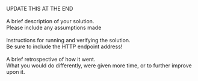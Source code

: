 UPDATE THIS AT THE END <br>
<br>
A brief description of your solution.<br>
    Please include any assumptions made<br>
<br>
Instructions for running and verifying the solution.<br>
    Be sure to include the HTTP endpoint address!<br>
<br>
A brief retrospective of how it went.<br>
    What you would do differently, were given more time, or to further improve upon it.
